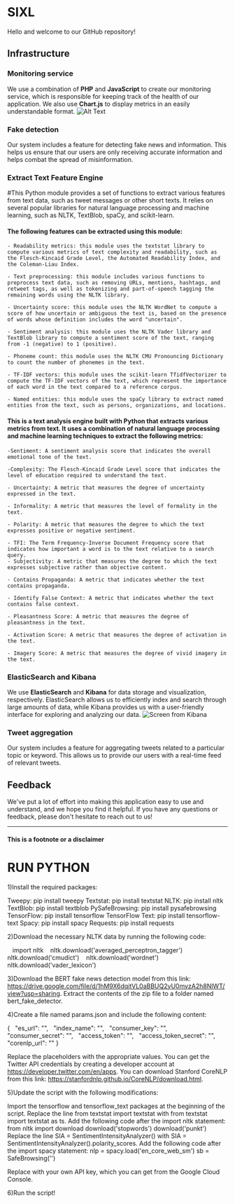 # SIXL 

Hello and welcome to our GitHub repository!

## Infrastructure

### Monitoring service

We use a combination of **PHP** and **JavaScript** to create our monitoring service, which is responsible for keeping track of the health of our application. We also use **Chart.js** to display metrics in an easily understandable format.
![Alt Text](https://i.ibb.co/5GZnW8v/monitoring.gif)
### Fake detection

Our system includes a feature for detecting fake news and information. This helps us ensure that our users are only receiving accurate information and helps combat the spread of misinformation.

### Extract Text Feature Engine


#This Python module provides a set of functions to extract various features from text data, such as tweet messages or other short texts. It relies on several popular libraries for natural language processing and machine learning, such as NLTK, TextBlob, spaCy, and scikit-learn.

#### The following features can be extracted using this module:

    - Readability metrics: this module uses the textstat library to compute various metrics of text complexity and readability, such as the Flesch-Kincaid Grade Level, the Automated Readability Index, and the Coleman-Liau Index.

    - Text preprocessing: this module includes various functions to preprocess text data, such as removing URLs, mentions, hashtags, and retweet tags, as well as tokenizing and part-of-speech tagging the remaining words using the NLTK library.

    - Uncertainty score: this module uses the NLTK WordNet to compute a score of how uncertain or ambiguous the text is, based on the presence of words whose definition includes the word "uncertain".

    - Sentiment analysis: this module uses the NLTK Vader library and TextBlob library to compute a sentiment score of the text, ranging from -1 (negative) to 1 (positive).

    - Phoneme count: this module uses the NLTK CMU Pronouncing Dictionary to count the number of phonemes in the text.

    - TF-IDF vectors: this module uses the scikit-learn TfidfVectorizer to compute the TF-IDF vectors of the text, which represent the importance of each word in the text compared to a reference corpus.

    - Named entities: this module uses the spaCy library to extract named entities from the text, such as persons, organizations, and locations.


#### This is a text analysis engine built with Python that extracts various metrics from text. It uses a combination of natural language processing and machine learning techniques to extract the following metrics:

    -Sentiment: A sentiment analysis score that indicates the overall emotional tone of the text.

    -Complexity: The Flesch-Kincaid Grade Level score that indicates the level of education required to understand the text.

    - Uncertainty: A metric that measures the degree of uncertainty expressed in the text.
    
    - Informality: A metric that measures the level of formality in the text.
    
    - Polarity: A metric that measures the degree to which the text expresses positive or negative sentiment.
    
    - TFI: The Term Frequency-Inverse Document Frequency score that indicates how important a word is to the text relative to a search query.
    - Subjectivity: A metric that measures the degree to which the text expresses subjective rather than objective content.
    
    - Contains Propaganda: A metric that indicates whether the text contains propaganda.

    - Identify False Context: A metric that indicates whether the text contains false context.

    - Pleasantness Score: A metric that measures the degree of pleasantness in the text.

    - Activation Score: A metric that measures the degree of activation in the text.
    
    - Imagery Score: A metric that measures the degree of vivid imagery in the text.
    
### ElasticSearch and Kibana

We use **ElasticSearch** and **Kibana** for data storage and visualization, respectively. ElasticSearch allows us to efficiently index and search through large amounts of data, while Kibana provides us with a user-friendly interface for exploring and analyzing our data.
![Screen from Kibana](https://i.ibb.co/5xfRj4P/kibana.gif)
### Tweet aggregation

Our system includes a feature for aggregating tweets related to a particular topic or keyword. This allows us to provide our users with a real-time feed of relevant tweets.

## Feedback

We've put a lot of effort into making this application easy to use and understand, and we hope you find it helpful. If you have any questions or feedback, please don't hesitate to reach out to us!

---

#### This is a footnote or a disclaimer




# RUN PYTHON
1)Install the required packages:

Tweepy: pip install tweepy
Textstat: pip install textstat
NLTK: pip install nltk
TextBlob: pip install textblob
PySafeBrowsing: pip install pysafebrowsing
TensorFlow: pip install tensorflow
TensorFlow Text: pip install tensorflow-text
Spacy: pip install spacy
Requests: pip install requests

2)Download the necessary NLTK data by running the following code:

   import nltk
   nltk.download('averaged_perceptron_tagger')
   nltk.download('cmudict')
   nltk.download('wordnet')
   nltk.download('vader_lexicon')

3)Download the BERT fake news detection model from this link: https://drive.google.com/file/d/1hM9X6dqjtVL0aBBUQ2yU0myzA2h8NlWT/view?usp=sharing. Extract the contents of the zip file to a folder named bert_fake_detector.

4)Create a file named params.json and include the following content:

{
  "es_url": "<Elasticsearch URL>",
  "index_name": "<Elasticsearch index name>",
  "consumer_key": "<Twitter API consumer key>",
  "consumer_secret": "<Twitter API consumer secret>",
  "access_token": "<Twitter API access token>",
  "access_token_secret": "<Twitter API access token secret>",
  "corenlp_url": "<Stanford CoreNLP URL>"
}

Replace the placeholders with the appropriate values. You can get the Twitter API credentials by creating a developer account at https://developer.twitter.com/en/apps. You can download Stanford CoreNLP from this link: https://stanfordnlp.github.io/CoreNLP/download.html.

5)Update the script with the following modifications:

Import the tensorflow and tensorflow_text packages at the beginning of the script.
Replace the line from textstat import textstat with from textstat import textstat as ts.
Add the following code after the import nltk statement:
from nltk import download
download('stopwords')
download('punkt')
Replace the line SIA = SentimentIntensityAnalyzer() with SIA = SentimentIntensityAnalyzer().polarity_scores.
Add the following code after the import spacy statement:
nlp = spacy.load('en_core_web_sm')
sb = SafeBrowsing('<Google Safe Browsing API key>')

Replace <Google Safe Browsing API key> with your own API key, which you can get from the Google Cloud Console.

6)Run the script!
